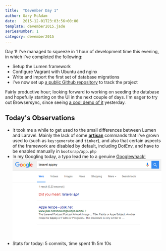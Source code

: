 ```yaml
---
title:  "Devember Day 1"
author: Gary McAdam
date:   2015-12-01T23:03:56+00:00
template: devember2015.jade
seriesNumber: 1
category: devember2015
---
```


Day 1! I've managed to squeeze in 1 hour of development time this
evening<span class="more"></span>, in which I've completed the following:

  - Setup the Lumen framework
  - Configure Vagrant with Ubuntu and nginx
  - Write and import the first set of database migrations
  - I've now set up
    [a public Github repository](https://github.com/gpmcadam/bloon)
    to track the project

Fairly productive hour; looking forward to working on seeding the database
and hopefully starting on the UI in the next couple of days. I'm eager to
try out Browsersync, since seeing
[a cool demo of it](https://www.youtube.com/watch?v=heNWfzc7ufQ) yesterday.

## Today's Observations

 - It took me a while to get used to the small differences between Lumen
   and Laravel. Mainly the lack of some
   [**artisan**](http://laravel.com/docs/5.1/artisan) commands that I've
   grown used to (such as `key:generate` and `tinker`), and also that
   certain aspects of the framework are disabled by default, including DotEnv,
   and have to be enabled manually in `bootsrap/app.php`
 - In my Googling today, a typo lead me to a genuine
   [Googlewhack!]("https://en.wikipedia.org/wiki/Googlewhack")
   ![](googlewhack.jpg)
 - Stats for today: 5 commits, time spent 1h 5m 10s
